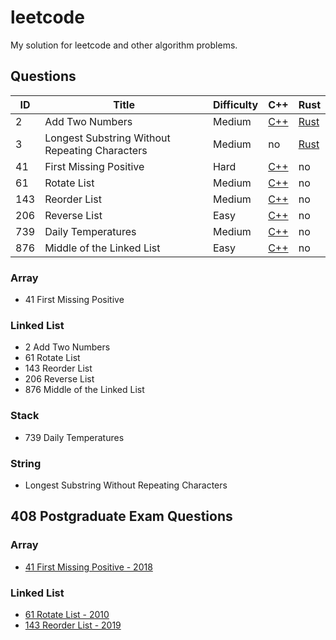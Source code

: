 # leetcode

My solution for leetcode and other algorithm problems.

## Questions

| ID  | Title              | Difficulty | C++       | Rust |
| --- | ------------------ | ------     | ---       |----|
|  2  | Add  Two Numbers   |Medium|[C++](C++/2-Add-Two-Numbers.cpp)|[Rust](Rust/2-两数相加.rs) |
| 3 | Longest Substring Without Repeating Characters | Medium | no | [Rust](Rust/3-%E6%97%A0%E9%87%8D%E5%A4%8D%E5%AD%97%E7%AC%A6%E7%9A%84%E6%9C%80%E9%95%BF%E5%AD%90%E4%B8%B2.rs) |
| 41 | First Missing Positive | Hard | [C++](C++/41-First-Missing-Positive.cpp)| no |
|61| Rotate List | Medium | [C++](C++/61-Rotate-List.cpp) | no |
|143| Reorder List | Medium | [C++](C++/143-Reorder-List.cpp)| no |
|206| Reverse List | Easy | [C++](C++/206-Reverse-Linked-List.cpp) | no |
| 739 | Daily Temperatures | Medium | [C++](C++/739-20Daily-Temperatures.cpp) | no |
| 876 | Middle of the Linked List | Easy | [C++](C++/876-Middle-of-the-Linked-List.cpp) | no |

### Array
- 41 First Missing Positive

### Linked List
- 2 Add Two Numbers
- 61 Rotate List 
- 143 Reorder List
- 206 Reverse List
- 876 Middle of the Linked List

### Stack 
- 739 Daily Temperatures

### String 
- Longest Substring Without Repeating Characters

## 408 Postgraduate Exam Questions
### Array 
- [41 First Missing Positive - 2018](C++/41-First-Missing-Positive.cpp)

### Linked List
- [61 Rotate List - 2010](C++/61-Rotate-List.cpp)
- [143 Reorder List - 2019](C++/143-Reorder-List.cpp)


